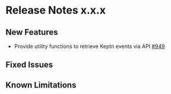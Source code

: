 # Release Notes x.x.x

## New Features
- Provide utility functions to retrieve Keptn events via API [#949](https://github.com/keptn/keptn/issues/949)

## Fixed Issues

## Known Limitations
